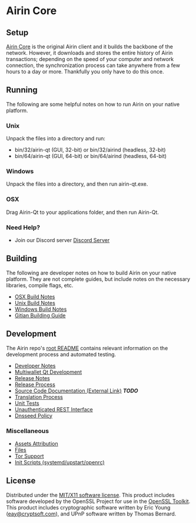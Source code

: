 Airin Core
=====================

Setup
---------------------
[Airin Core](https://airin.cc) is the original Airin client and it builds the backbone of the network. However, it downloads and stores the entire history of Airin transactions; depending on the speed of your computer and network connection, the synchronization process can take anywhere from a few hours to a day or more. Thankfully you only have to do this once.

Running
---------------------
The following are some helpful notes on how to run Airin on your native platform.

### Unix

Unpack the files into a directory and run:

- bin/32/airin-qt (GUI, 32-bit) or bin/32/airind (headless, 32-bit)
- bin/64/airin-qt (GUI, 64-bit) or bin/64/airind (headless, 64-bit)

### Windows

Unpack the files into a directory, and then run airin-qt.exe.

### OSX

Drag Airin-Qt to your applications folder, and then run Airin-Qt.

### Need Help?

* Join our Discord server [Discord Server](https://discord.gg/ShQuvk6)

Building
---------------------
The following are developer notes on how to build Airin on your native platform. They are not complete guides, but include notes on the necessary libraries, compile flags, etc.

- [OSX Build Notes](build-osx.md)
- [Unix Build Notes](build-unix.md)
- [Windows Build Notes](build-windows.md)
- [Gitian Building Guide](gitian-building.md)

Development
---------------------
The Airin repo's [root README](https://github.com/airin/airin/blob/master/README.md) contains relevant information on the development process and automated testing.

- [Developer Notes](developer-notes.md)
- [Multiwallet Qt Development](multiwallet-qt.md)
- [Release Notes](release-notes.md)
- [Release Process](release-process.md)
- [Source Code Documentation (External Link)](https://dev.visucore.com/bitcoin/doxygen/) ***TODO***
- [Translation Process](translation_process.md)
- [Unit Tests](unit-tests.md)
- [Unauthenticated REST Interface](REST-interface.md)
- [Dnsseed Policy](dnsseed-policy.md)

### Miscellaneous
- [Assets Attribution](assets-attribution.md)
- [Files](files.md)
- [Tor Support](tor.md)
- [Init Scripts (systemd/upstart/openrc)](init.md)

License
---------------------
Distributed under the [MIT/X11 software license](http://www.opensource.org/licenses/mit-license.php).
This product includes software developed by the OpenSSL Project for use in the [OpenSSL Toolkit](https://www.openssl.org/). This product includes
cryptographic software written by Eric Young ([eay@cryptsoft.com](mailto:eay@cryptsoft.com)), and UPnP software written by Thomas Bernard.

